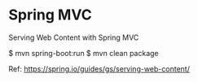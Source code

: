 # Spring MVC

Serving Web Content with Spring MVC

$ mvn spring-boot:run
$ mvn clean package

Ref: https://spring.io/guides/gs/serving-web-content/
